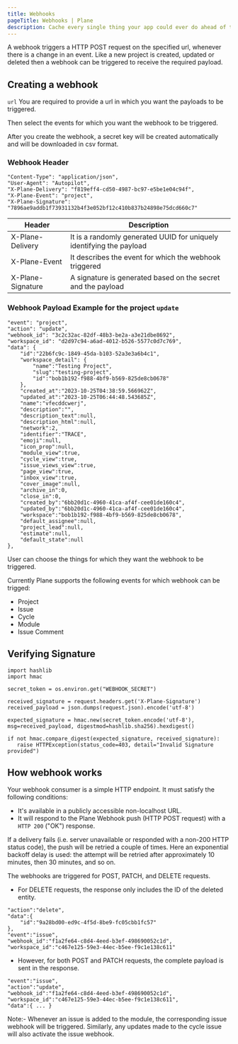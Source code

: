 ```yaml
---
title: Webhooks
pageTitle: Webhooks | Plane
description: Cache every single thing your app could ever do ahead of time, so your code never even has to run at all.
---
```


A webhook triggers a HTTP POST request on the specified url, whenever there is a change in an event. Like a new project is created, updated or deleted then a webhook can be triggered to receive the required payload.

## Creating a webhook

`url` You are required to provide a url in which you want the payloads to be triggered.

Then select the events for which you want the webhook to be triggered.

After you create the webhook, a secret key will be created automatically and will be downloaded in csv format.

### Webhook Header

```
"Content-Type": "application/json",
"User-Agent": "Autopilot",
"X-Plane-Delivery": "f819eff4-cd50-4987-bc97-e5be1e04c94f",
"X-Plane-Event": "project",
"X-Plane-Signature": "7896ae9addb1f73931132b4f3e052bf12c410b837b24898e75dcd660c7"
```

| Header            | Description                                                          |
| ----------------- | -------------------------------------------------------------------- |
| X-Plane-Delivery  | It is a randomly generated UUID for uniquely identifying the payload |
| X-Plane-Event     | It describes the event for which the webhook triggered               |
| X-Plane-Signature | A signature is generated based on the secret and the payload         |

### Webhook Payload Example for the project `update`

```
"event": "project",
"action": "update",
"webhook_id": "3c2c32ac-82df-48b3-be2a-a3e21dbe8692",
"workspace_id": "d2d97c94-a6ad-4012-b526-5577c0d7c769",
"data": {
	"id":"22b6fc9c-1849-45da-b103-52a3e3a6b4c1",
    "workspace_detail": {
        "name":"Testing Project",
        "slug":"testing-project",
        "id":"bob1b192-f988-4bf9-b569-825de8cb0678"
    },
	"created_at":"2023-10-25T04:38:59.566962Z",
	"updated_at":"2023-10-25T06:44:48.543685Z",
	"name":"vfecddcwerj",
	"description":"",
	"description_text":null,
	"description_html":null,
	"network":2,
	"identifier":"TRACE",
	"emoji":null,
	"icon_prop":null,
	"module_view":true,
	"cycle_view":true,
	"issue_views_view":true,
	"page_view":true,
	"inbox_view":true,
	"cover_image":null,
	"archive_in":0,
	"close_in":0,
	"created_by":"6bb20d1c-4960-41ca-af4f-cee01de160c4",
	"updated_by":"6bb20d1c-4960-41ca-af4f-cee01de160c4",
	"workspace":"bob1b192-f988-4bf9-b569-825de8cb0678",
	"default_assignee":null,
	"project_lead":null,
	"estimate":null,
	"default_state":null
},
```

User can choose the things for which they want the webhook to be triggered.

Currently Plane supports the following events for which webhook can be trigged:

- Project
- Issue
- Cycle
- Module
- Issue Comment

## Verifying Signature

```
import hashlib
import hmac

secret_token = os.environ.get("WEBHOOK_SECRET")

received_signature = request.headers.get('X-Plane-Signature')
received_payload = json.dumps(request.json).encode('utf-8')

expected_signature = hmac.new(secret_token.encode('utf-8'), msg=received_payload, digestmod=hashlib.sha256).hexdigest()

if not hmac.compare_digest(expected_signature, received_signature):
   raise HTTPException(status_code=403, detail="Invalid Signature provided")
```

## How webhook works

Your webhook consumer is a simple HTTP endpoint. It must satisfy the following conditions:

- It's available in a publicly accessible non-localhost URL.
- It will respond to the Plane Webhook push (HTTP POST request) with a `HTTP 200` ("OK") response.

If a delivery fails (i.e. server unavailable or responded with a non-200 HTTP status code), the push will be retried a couple of times. Here an exponential backoff delay is used: the attempt will be retried after approximately 10 minutes, then 30 minutes, and so on. 

The webhooks are triggered for POST, PATCH, and DELETE requests. 

- For DELETE requests, the response only includes the ID of the deleted entity.

```
"action":"delete",
"data":{
	"id":"9a28bd00-ed9c-4f5d-8be9-fc05cbb1fc57"
},
"event":"issue",
"webhook_id":"f1a2fe64-c8d4-4eed-b3ef-498690052c1d",
"workspace_id":"c467e125-59e3-44ec-b5ee-f9c1e138c611"
```

- However, for both POST and PATCH requests, the complete payload is sent in the response.

```
"event":"issue",
"action":"update",
"webhook_id":"f1a2fe64-c8d4-4eed-b3ef-498690052c1d",
"workspace_id":"c467e125-59e3-44ec-b5ee-f9c1e138c611",
"data":{ ... }
```

Note:- Whenever an issue is added to the module, the corresponding issue webhook will be triggered. Similarly, any updates made to the cycle issue will also activate the issue webhook.
